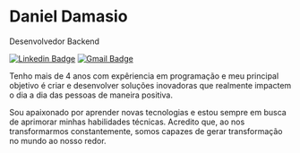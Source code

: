 # Daniel Damasio

Desenvolvedor Backend

[![Linkedin Badge](https://img.shields.io/badge/-Daniel%20Damasio-D01543?style=flat-square&logo=Linkedin&logoColor=white&link=https://www.linkedin.com/in/damasiocode/)](https://www.linkedin.com/in/damasiocode/) 
[![Gmail Badge](https://img.shields.io/badge/-damasio.dan7@gmail.com-D01543?style=flat-square&logo=Gmail&logoColor=white&link=mailto:damasio.dan7@gmail.com)](mailto:damasio.dan7@gmail.com)

Tenho mais de 4 anos com expêriencia em programação e meu principal objetivo é criar e desenvolver soluções inovadoras que realmente impactem o dia a dia das pessoas de maneira positiva.

Sou apaixonado por aprender novas tecnologias e estou sempre em busca de aprimorar minhas habilidades técnicas. Acredito que, ao nos transformarmos constantemente, somos capazes de gerar transformação no mundo ao nosso redor.
